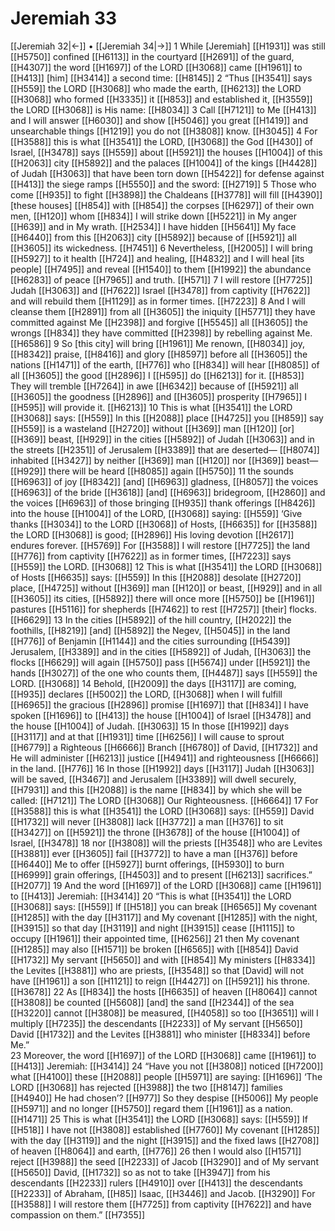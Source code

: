 # Jeremiah 33
[[Jeremiah 32|←]] • [[Jeremiah 34|→]]
1 While [Jeremiah] [[H1931]] was still [[H5750]] confined [[H6113]] in the courtyard [[H2691]] of the guard, [[H4307]] the word [[H1697]] of the LORD [[H3068]] came [[H1961]] to [[H413]] [him] [[H3414]] a second time: [[H8145]] 
2 “Thus [[H3541]] says [[H559]] the LORD [[H3068]] who made the earth, [[H6213]] the LORD [[H3068]] who formed [[H3335]] it [[H853]] and established it, [[H3559]] the LORD [[H3068]] is His name: [[H8034]] 
3 Call [[H7121]] to Me [[H413]] and I will answer [[H6030]] and show [[H5046]] you  great [[H1419]] and unsearchable things [[H1219]] you do not [[H3808]] know. [[H3045]] 
4 For [[H3588]] this is what [[H3541]] the LORD, [[H3068]] the God [[H430]] of Israel, [[H3478]] says [[H559]] about [[H5921]] the houses [[H1004]] of this [[H2063]] city [[H5892]] and the palaces [[H1004]] of the kings [[H4428]] of Judah [[H3063]] that have been torn down [[H5422]] for defense against [[H413]] the siege ramps [[H5550]] and the sword: [[H2719]] 
5 Those who come [[H935]] to fight [[H3898]] the Chaldeans [[H3778]] will fill [[H4390]] [these houses] [[H854]] with [[H854]] the corpses [[H6297]] of their own men, [[H120]] whom [[H834]] I will strike down [[H5221]] in My anger [[H639]] and in My wrath. [[H2534]] I have hidden [[H5641]] My face [[H6440]] from this [[H2063]] city [[H5892]] because of [[H5921]] all [[H3605]] its wickedness. [[H7451]] 
6 Nevertheless, [[H2005]] I will bring [[H5927]] to it  health [[H724]] and healing, [[H4832]] and I will heal [its people] [[H7495]] and reveal [[H1540]] to them [[H1992]] the abundance [[H6283]] of peace [[H7965]] and truth. [[H571]] 
7 I will restore [[H7725]] Judah [[H3063]] and [[H7622]] Israel [[H3478]] from captivity [[H7622]] and will rebuild them [[H1129]] as in former times. [[H7223]] 
8 And I will cleanse them [[H2891]] from all [[H3605]] the iniquity [[H5771]] they have committed against Me [[H2398]] and forgive [[H5545]] all [[H3605]] the wrongs [[H834]] they have committed [[H2398]] by rebelling against Me. [[H6586]] 
9 So [this city] will bring [[H1961]] Me  renown, [[H8034]] joy, [[H8342]] praise, [[H8416]] and glory [[H8597]] before all [[H3605]] the nations [[H1471]] of the earth, [[H776]] who [[H834]] will hear [[H8085]] of all [[H3605]] the good [[H2896]] I [[H595]] do [[H6213]] for it. [[H853]] They will tremble [[H7264]] in awe [[H6342]] because of [[H5921]] all [[H3605]] the goodness [[H2896]] and [[H3605]] prosperity [[H7965]] I [[H595]] will provide it. [[H6213]] 
10 This is what [[H3541]] the LORD [[H3068]] says: [[H559]] In this [[H2088]] place [[H4725]] you [[H859]] say [[H559]] is a wasteland [[H2720]] without [[H369]] man [[H120]] [or] [[H369]] beast, [[H929]] in the cities [[H5892]] of Judah [[H3063]] and in the streets [[H2351]] of Jerusalem [[H3389]] that are deserted— [[H8074]] inhabited [[H3427]] by neither [[H369]] man [[H120]] nor [[H369]] beast— [[H929]] there will be heard [[H8085]] again [[H5750]] 
11 the sounds [[H6963]] of joy [[H8342]] [and] [[H6963]] gladness, [[H8057]] the voices [[H6963]] of the bride [[H3618]] [and] [[H6963]] bridegroom, [[H2860]] and the voices [[H6963]] of those bringing [[H935]] thank offerings [[H8426]] into the house [[H1004]] of the LORD, [[H3068]] saying: [[H559]] ‘Give thanks [[H3034]] to the LORD [[H3068]] of Hosts, [[H6635]] for [[H3588]] the LORD [[H3068]] is good; [[H2896]] His loving devotion [[H2617]] endures forever. [[H5769]] For [[H3588]] I will restore [[H7725]] the land [[H776]] from captivity [[H7622]] as in former times, [[H7223]] says [[H559]] the LORD. [[H3068]] 
12 This is what [[H3541]] the LORD [[H3068]] of Hosts [[H6635]] says: [[H559]] In this [[H2088]] desolate [[H2720]] place, [[H4725]] without [[H369]] man [[H120]] or beast, [[H929]] and in all [[H3605]] its cities, [[H5892]] there will once more [[H5750]] be [[H1961]] pastures [[H5116]] for shepherds [[H7462]] to rest [[H7257]] [their] flocks. [[H6629]] 
13 In the cities [[H5892]] of the hill country, [[H2022]] the foothills, [[H8219]] [and] [[H5892]] the Negev, [[H5045]] in the land [[H776]] of Benjamin [[H1144]] and the cities surrounding [[H5439]] Jerusalem, [[H3389]] and in the cities [[H5892]] of Judah, [[H3063]] the flocks [[H6629]] will again [[H5750]] pass [[H5674]] under [[H5921]] the hands [[H3027]] of the one who counts them, [[H4487]] says [[H559]] the LORD. [[H3068]] 
14 Behold, [[H2009]] the days [[H3117]] are coming, [[H935]] declares [[H5002]] the LORD, [[H3068]] when I will fulfill [[H6965]] the gracious [[H2896]] promise [[H1697]] that [[H834]] I have spoken [[H1696]] to [[H413]] the house [[H1004]] of Israel [[H3478]] and the house [[H1004]] of Judah. [[H3063]] 
15 In those [[H1992]] days [[H3117]] and at that [[H1931]] time [[H6256]] I will cause to sprout [[H6779]] a Righteous [[H6666]] Branch [[H6780]] of David, [[H1732]] and He will administer [[H6213]] justice [[H4941]] and righteousness [[H6666]] in the land. [[H776]] 
16 In those [[H1992]] days [[H3117]] Judah [[H3063]] will be saved, [[H3467]] and Jerusalem [[H3389]] will dwell securely, [[H7931]] and this [[H2088]] is the name [[H834]] by which she will be called: [[H7121]] The LORD [[H3068]] Our Righteousness. [[H6664]] 
17 For [[H3588]] this is what [[H3541]] the LORD [[H3068]] says: [[H559]] David [[H1732]] will never [[H3808]] lack [[H3772]] a man [[H376]] to sit [[H3427]] on [[H5921]] the throne [[H3678]] of the house [[H1004]] of Israel, [[H3478]] 
18 nor [[H3808]] will the priests [[H3548]] who are Levites [[H3881]] ever [[H3605]] fail [[H3772]] to have a man [[H376]] before [[H6440]] Me to offer [[H5927]] burnt offerings, [[H5930]] to burn [[H6999]] grain offerings, [[H4503]] and to present [[H6213]] sacrifices.” [[H2077]] 
19 And the word [[H1697]] of the LORD [[H3068]] came [[H1961]] to [[H413]] Jeremiah: [[H3414]] 
20 “This is what [[H3541]] the LORD [[H3068]] says: [[H559]] If [[H518]] you can break [[H6565]] My covenant [[H1285]] with the day [[H3117]] and My covenant [[H1285]] with the night, [[H3915]] so that day [[H3119]] and night [[H3915]] cease [[H1115]] to occupy [[H1961]] their appointed time, [[H6256]] 
21 then My covenant [[H1285]] may also [[H1571]] be broken [[H6565]] with [[H854]] David [[H1732]] My servant [[H5650]] and with [[H854]] My ministers [[H8334]] the Levites [[H3881]] who are priests, [[H3548]] so that [David] will not have [[H1961]] a son [[H1121]] to reign [[H4427]] on [[H5921]] his throne. [[H3678]] 
22 As [[H834]] the hosts [[H6635]] of heaven [[H8064]] cannot [[H3808]] be counted [[H5608]] [and] the sand [[H2344]] of the sea [[H3220]] cannot [[H3808]] be measured, [[H4058]] so too [[H3651]] will I multiply [[H7235]] the descendants [[H2233]] of My servant [[H5650]] David [[H1732]] and the Levites [[H3881]] who minister [[H8334]] before Me.”  
23 Moreover, the word [[H1697]] of the LORD [[H3068]] came [[H1961]] to [[H413]] Jeremiah: [[H3414]] 
24 “Have you not [[H3808]] noticed [[H7200]] what [[H4100]] these [[H2088]] people [[H5971]] are saying: [[H1696]] ‘The LORD [[H3068]] has rejected [[H3988]] the two [[H8147]] families [[H4940]] He had chosen’? [[H977]] So they despise [[H5006]] My people [[H5971]] and no longer [[H5750]] regard them [[H1961]] as a nation. [[H1471]] 
25 This is what [[H3541]] the LORD [[H3068]] says: [[H559]] If [[H518]] I have not [[H3808]] established [[H7760]] My covenant [[H1285]] with the day [[H3119]] and the night [[H3915]] and the fixed laws [[H2708]] of heaven [[H8064]] and earth, [[H776]] 
26 then I would also [[H1571]] reject [[H3988]] the seed [[H2233]] of Jacob [[H3290]] and of My servant [[H5650]] David, [[H1732]] so as not to take [[H3947]] from his descendants [[H2233]] rulers [[H4910]] over [[H413]] the descendants [[H2233]] of Abraham, [[H85]] Isaac, [[H3446]] and Jacob. [[H3290]] For [[H3588]] I will restore them [[H7725]] from captivity [[H7622]] and have compassion on them.” [[H7355]] 
